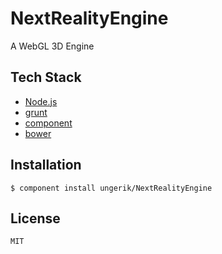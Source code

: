NextRealityEngine
=================

A WebGL 3D Engine

Tech Stack
----------

* [Node.js](http://nodejs.org/)
* [grunt](http://gruntjs.com/)
* [component](https://github.com/component/component)
* [bower](http://twitter.github.com/bower/)

Installation
------------

	$ component install ungerik/NextRealityEngine


License
-------

	MIT